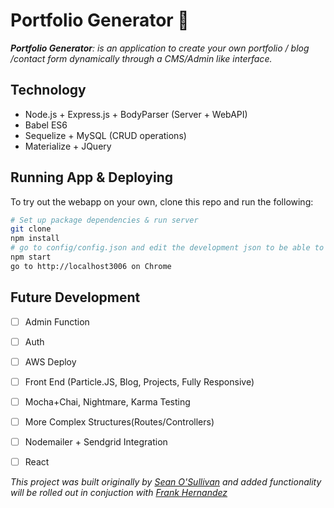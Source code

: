 # Portfolio Generator 👤

_**Portfolio Generator**: is an application to create your own portfolio / blog /contact form dynamically through a CMS/Admin like interface._

## Technology
* Node.js + Express.js + BodyParser (Server + WebAPI)
* Babel ES6
* Sequelize + MySQL (CRUD operations)
* Materialize + JQuery

## Running App & Deploying
To try out the webapp on your own, clone this repo and run the following:

```bash
# Set up package dependencies & run server
git clone 
npm install 
# go to config/config.json and edit the development json to be able to run 
npm start 
go to http://localhost3006 on Chrome
```

## Future Development
- [ ] Admin Function
- [ ] Auth 
- [ ] AWS Deploy
- [ ] Front End (Particle.JS, Blog, Projects, Fully Responsive)
- [ ] Mocha+Chai, Nightmare, Karma Testing
- [ ] More Complex Structures(Routes/Controllers)
- [ ] Nodemailer + Sendgrid Integration
- [ ] React


_This project was built originally by [Sean O'Sullivan](@sosulliv) and added functionality will be rolled out in conjuction with [Frank Hernandez](@fhern077)_
